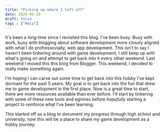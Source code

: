 ```yaml
---
title: "Picking up where I left off"
date: 2020-05-10
draft: false
tags : ["Meta"]
---
```


It's been a _long_ time since I revisited this blog. I've been busy. Busy with work, busy with blogging about software development more closely aligned with what I do profressionally, web app development. This isn't to say I haven't been tinkering around with game development, I still keep up with what's going on and attempt to get back into it every other weekend. Last weekend I moved this this blog from Blogger. This weekend, I decided to really make something again.

I'm hoping I can carve out some time to get back into this hobby I've kept dormant for the past 5 years. My goal is to get back into the fun that drew me to game development in the first place. Now is a great time to start, there are more resources available than ever before. I'll start by tinkering with some of these new tools and egnines before _hopefully_ starting a project to reinforce what I've been learning.

This started off as a blog to document my progress through high school and university, now this will be a place to share my game development as a hobby journey.
